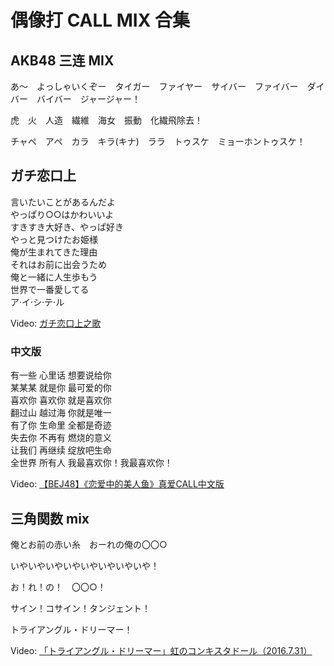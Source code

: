 # 偶像打 CALL MIX 合集

## AKB48 三连 MIX

あ～　よっしゃいくぞー　タイガー　ファイヤー　サイバー　ファイバー　ダイバー　バイバー　ジャージャー！　

虎　火　人造　繊維　海女　振動　化繊飛除去！

チャペ　アペ　カラ　キラ(キナ)　ララ　トゥスケ　ミョーホントゥスケ！

## ガチ恋口上

言いたいことがあるんだよ  
やっぱり○○はかわいいよ  
すきすき大好き、やっぱ好き  
やっと見つけたお姫様  
俺が生まれてきた理由  
それはお前に出会うため  
俺と一緒に人生歩もう  
世界で一番愛してる  
ア·イ·シ·テ·ル

Video: [ガチ恋口上之歌](https://www.bilibili.com/video/BV1XJ411w7rC)

### 中文版

有一些 心里话 想要说给你  
某某某 就是你 最可爱的你  
喜欢你 喜欢你 就是喜欢你  
翻过山 越过海 你就是唯一  
有了你 生命里 全都是奇迹  
失去你 不再有 燃烧的意义  
让我们 再继续 绽放吧生命  
全世界 所有人 我最喜欢你！我最喜欢你！

Video: [【BEJ48】《恋爱中的美人鱼》真爱CALL中文版 ](https://www.bilibili.com/video/av5941977/)

## 三角関数 mix

俺とお前の赤い糸　おーれの俺の〇〇○

いやいやいやいやいやいやいやいや！

お！れ！の！　〇〇○！

サイン！コサイン！タンジェント！

トライアングル・ドリーマー！

Video: [「トライアングル・ドリーマー」虹のコンキスタドール（2016.7.31）](https://www.youtube.com/watch?v=8EskGKxmcFc)
